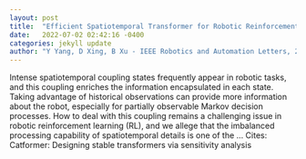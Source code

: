 ```yaml
---
layout: post
title:  "Efficient Spatiotemporal Transformer for Robotic Reinforcement Learning"
date:   2022-07-02 02:42:16 -0400
categories: jekyll update
author: "Y Yang, D Xing, B Xu - IEEE Robotics and Automation Letters, 2022"
---
```

Intense spatiotemporal coupling states frequently appear in robotic tasks, and this coupling enriches the information encapsulated in each state. Taking advantage of historical observations can provide more information about the robot, especially for partially observable Markov decision processes. How to deal with this coupling remains a challenging issue in robotic reinforcement learning (RL), and we allege that the imbalanced processing capability of spatiotemporal details is one of the …
Cites: ‪Catformer: Designing stable transformers via sensitivity analysis‬  